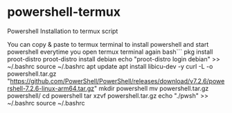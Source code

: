 # powershell-termux
Powershell Installation to termux script

You can copy & paste to termux terminal to install powershell and start powershell everytime you open termux terminal again
bash```
pkg install proot-distro
proot-distro install debian
echo "proot-distro login debian" >> ~/.bashrc
source ~/.bashrc
apt update
apt install libicu-dev -y
curl -L -o powershell.tar.gz "https://github.com/PowerShell/PowerShell/releases/download/v7.2.6/powershell-7.2.6-linux-arm64.tar.gz"
mkdir powershell
mv powershell.tar.gz powershell/
cd powershell
tar xzvf powershell.tar.gz
echo "./pwsh" >> ~/.bashrc
source ~/.bashrc
```
